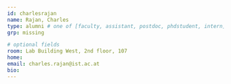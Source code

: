 ```yaml
---
id: charlesrajan
name: Rajan, Charles
type: alumni # one of [faculty, assistant, postdoc, phdstudent, intern]
grp: missing

# optional fields
room: Lab Building West, 2nd floor, 107
home: 
email: charles.rajan@ist.ac.at
bio:
---
```

